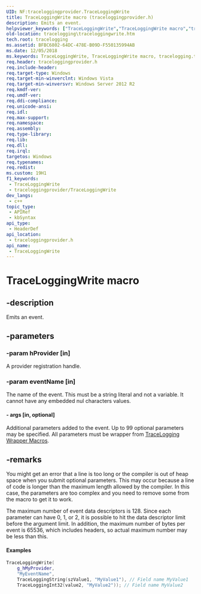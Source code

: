 ```yaml
---
UID: NF:traceloggingprovider.TraceLoggingWrite
title: TraceLoggingWrite macro (traceloggingprovider.h)
description: Emits an event.
helpviewer_keywords: ["TraceLoggingWrite","TraceLoggingWrite macro","tracelogging.traceloggingwrite","traceloggingprovider/TraceLoggingWrite"]
old-location: tracelogging\traceloggingwrite.htm
tech.root: tracelogging
ms.assetid: BFBC6802-64DC-478E-B09D-F550135994AB
ms.date: 12/05/2018
ms.keywords: TraceLoggingWrite, TraceLoggingWrite macro, tracelogging.traceloggingwrite, traceloggingprovider/TraceLoggingWrite
req.header: traceloggingprovider.h
req.include-header: 
req.target-type: Windows
req.target-min-winverclnt: Windows Vista
req.target-min-winversvr: Windows Server 2012 R2
req.kmdf-ver: 
req.umdf-ver: 
req.ddi-compliance: 
req.unicode-ansi: 
req.idl: 
req.max-support: 
req.namespace: 
req.assembly: 
req.type-library: 
req.lib: 
req.dll: 
req.irql: 
targetos: Windows
req.typenames: 
req.redist: 
ms.custom: 19H1
f1_keywords:
 - TraceLoggingWrite
 - traceloggingprovider/TraceLoggingWrite
dev_langs:
 - c++
topic_type:
 - APIRef
 - kbSyntax
api_type:
 - HeaderDef
api_location:
 - traceloggingprovider.h
api_name:
 - TraceLoggingWrite
---
```


# TraceLoggingWrite macro


## -description

Emits an event.

## -parameters

### -param hProvider [in]

A provider registration handle.

### -param eventName [in]

The name of the event. This must be a string literal and not a variable. It cannot have any embedded nul characters values.


#### - args [in, optional]

Additional parameters added to the event. Up to 99 optional parameters may be specified. All parameters must be wrapper from <a href="https://docs.microsoft.com/windows/desktop/tracelogging/tracelogging-wrapper-macros">TraceLogging Wrapper Macros</a>.

## -remarks

You might get an error that a line is too long or the compiler is out of heap space when you submit optional parameters. This may occur because a line of code is longer than the maximum length allowed by the compiler. In this case, the parameters are too complex and you need to remove some from the macro to get it to work. 
     

The maximum number of event data descriptors is 128. Since each parameter can have 0, 1, or 2, it is possible to hit the data descriptor limit before the argument limit. In addition, the maximum number of bytes per event is 65536, which includes headers, so actual maximum number may be less than this.
     


#### Examples


```cpp
TraceLoggingWrite(
	g_hMyProvider,
	"MyEventName",
	TraceLoggingString(szValue1, "MyValue1"), // Field name MyValue1
	TraceLoggingInt32(value2, "MyValue2")); // Field name MyValue2

```

